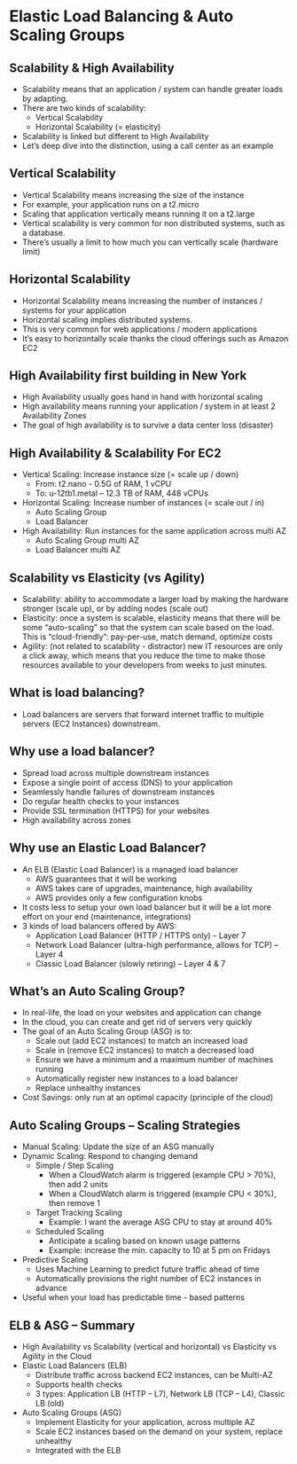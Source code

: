 # Elastic Load Balancing & Auto Scaling Groups

## Scalability & High Availability

* Scalability means that an application / system can handle greater loads by adapting.
* There are two kinds of scalability:
  * Vertical Scalability
  * Horizontal Scalability (= elasticity)
* Scalability is linked but different to High Availability
* Let’s deep dive into the distinction, using a call center as an example

## Vertical Scalability

* Vertical Scalability means increasing the size of the instance
* For example, your application runs on a t2.micro
* Scaling that application vertically means running it on a t2.large
* Vertical scalability is very common for non distributed systems, such as a database.
* There’s usually a limit to how much you can vertically scale (hardware limit)

## Horizontal Scalability

* Horizontal Scalability means increasing the number of instances / systems for your application
* Horizontal scaling implies distributed systems.
* This is very common for web applications / modern applications
* It’s easy to horizontally scale thanks the cloud offerings such as Amazon EC2

## High Availability first building in New York

* High Availability usually goes hand in hand with horizontal scaling
* High availability means running your application / system in at least 2 Availability Zones
* The goal of high availability is to survive a data center loss (disaster)

## High Availability & Scalability For EC2

* Vertical Scaling: Increase instance size (= scale up / down)
  * From: t2.nano - 0.5G of RAM, 1 vCPU
  * To: u-12tb1.metal – 12.3 TB of RAM, 448 vCPUs
* Horizontal Scaling: Increase number of instances (= scale out / in)
  * Auto Scaling Group
  * Load Balancer
* High Availability: Run instances for the same application across multi AZ
  * Auto Scaling Group multi AZ
  * Load Balancer multi AZ

## Scalability vs Elasticity (vs Agility)

* Scalability: ability to accommodate a larger load by making the hardware stronger (scale up), or by adding nodes (scale out)
* Elasticity: once a system is scalable, elasticity means that there will be some “auto-scaling” so that the system can scale based on the load. This is “cloud-friendly”: pay-per-use, match demand, optimize costs
* Agility: (not related to scalability - distractor) new IT resources are only a click away, which means that you reduce the time to make those resources available to your developers from weeks to just minutes.

## What is load balancing?

* Load balancers are servers that forward internet traffic to multiple servers (EC2 Instances) downstream.

## Why use a load balancer?

* Spread load across multiple downstream instances
* Expose a single point of access (DNS) to your application
* Seamlessly handle failures of downstream instances
* Do regular health checks to your instances
* Provide SSL termination (HTTPS) for your websites
* High availability across zones

## Why use an Elastic Load Balancer?

* An ELB (Elastic Load Balancer) is a managed load balancer
  * AWS guarantees that it will be working
  * AWS takes care of upgrades, maintenance, high availability
  * AWS provides only a few configuration knobs
* It costs less to setup your own load balancer but it will be a lot more effort on your end (maintenance, integrations)
* 3 kinds of load balancers offered by AWS:
  * Application Load Balancer (HTTP / HTTPS only) – Layer 7
  * Network Load Balancer (ultra-high performance, allows for TCP) – Layer 4
  * Classic Load Balancer (slowly retiring) – Layer 4 & 7

## What’s an Auto Scaling Group?

* In real-life, the load on your websites and application can change
* In the cloud, you can create and get rid of servers very quickly
* The goal of an Auto Scaling Group (ASG) is to:
  * Scale out (add EC2 instances) to match an increased load
  * Scale in (remove EC2 instances) to match a decreased load
  * Ensure we have a minimum and a maximum number of machines running
  * Automatically register new instances to a load balancer
  * Replace unhealthy instances
* Cost Savings: only run at an optimal capacity (principle of the cloud)

## Auto Scaling Groups – Scaling Strategies

* Manual Scaling: Update the size of an ASG manually
* Dynamic Scaling: Respond to changing demand
  * Simple / Step Scaling
    * When a CloudWatch alarm is triggered (example CPU > 70%), then add 2 units
    * When a CloudWatch alarm is triggered (example CPU < 30%), then remove 1
  * Target Tracking Scaling
    * Example: I want the average ASG CPU to stay at around 40%
  * Scheduled Scaling
    * Anticipate a scaling based on known usage patterns
    * Example: increase the min. capacity to 10 at 5 pm on Fridays
* Predictive Scaling
  * Uses Machine Learning to predict future traffic ahead of time
  * Automatically provisions the right number of EC2 instances in advance
* Useful when your load has predictable time - based patterns

## ELB & ASG – Summary

* High Availability vs Scalability (vertical and horizontal) vs Elasticity vs Agility in the Cloud
* Elastic Load Balancers (ELB)
  * Distribute traffic across backend EC2 instances, can be Multi-AZ
  * Supports health checks
  * 3 types: Application LB (HTTP – L7), Network LB (TCP – L4), Classic LB (old)
* Auto Scaling Groups (ASG)
  * Implement Elasticity for your application, across multiple AZ
  * Scale EC2 instances based on the demand on your system, replace unhealthy
  * Integrated with the ELB
